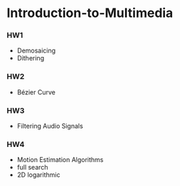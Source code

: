 # Introduction-to-Multimedia

### HW1

- Demosaicing
- Dithering

### HW2

- Bézier Curve

### HW3

- Filtering Audio Signals

### HW4

- Motion Estimation Algorithms
 - full search
 - 2D logarithmic